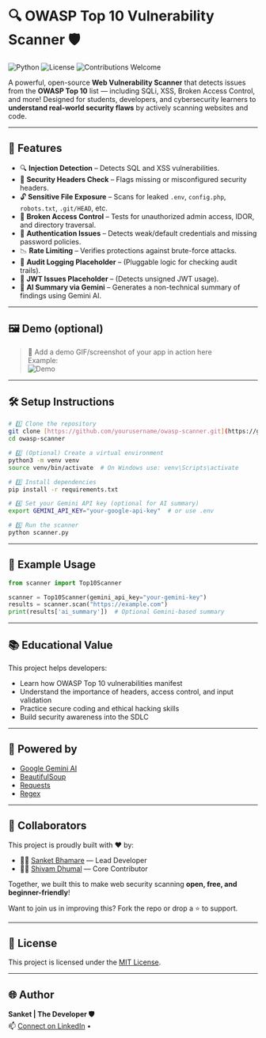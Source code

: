 # 🔍 OWASP Top 10 Vulnerability Scanner 🛡️  
![Python](https://img.shields.io/badge/Python-3.9%2B-blue?logo=python)
![License](https://img.shields.io/badge/License-MIT-green)
![Contributions Welcome](https://img.shields.io/badge/contributions-welcome-orange)

A powerful, open-source **Web Vulnerability Scanner** that detects issues from the **OWASP Top 10** list — including SQLi, XSS, Broken Access Control, and more! Designed for students, developers, and cybersecurity learners to **understand real-world security flaws** by actively scanning websites and code.

---

## 🚀 Features

- 🔍 **Injection Detection** – Detects SQL and XSS vulnerabilities.
- 🧱 **Security Headers Check** – Flags missing or misconfigured security headers.
- 🔓 **Sensitive File Exposure** – Scans for leaked `.env`, `config.php`, `robots.txt`, `.git/HEAD`, etc.
- 👤 **Broken Access Control** – Tests for unauthorized admin access, IDOR, and directory traversal.
- 🔐 **Authentication Issues** – Detects weak/default credentials and missing password policies.
- 📉 **Rate Limiting** – Verifies protections against brute-force attacks.
- 📜 **Audit Logging Placeholder** – (Pluggable logic for checking audit trails).
- 🔐 **JWT Issues Placeholder** – (Detects unsigned JWT usage).
- 🤖 **AI Summary via Gemini** – Generates a non-technical summary of findings using Gemini AI. 

---

## 🖼️ Demo (optional)

> 🚀 Add a demo GIF/screenshot of your app in action here  
> Example:  
![Demo](https://your-demo-link.gif)

---

## 🛠️ Setup Instructions

```bash
# 1️⃣ Clone the repository
git clone [https://github.com/yourusername/owasp-scanner.git](https://github.com/sanketbhamare656/owasp_scanner.git)
cd owasp-scanner

# 2️⃣ (Optional) Create a virtual environment
python3 -m venv venv
source venv/bin/activate  # On Windows use: venv\Scripts\activate

# 3️⃣ Install dependencies
pip install -r requirements.txt

# 4️⃣ Set your Gemini API key (optional for AI summary)
export GEMINI_API_KEY="your-google-api-key"  # or use .env

# 5️⃣ Run the scanner
python scanner.py
```

---

## 🧪 Example Usage

```python
from scanner import Top10Scanner

scanner = Top10Scanner(gemini_api_key="your-gemini-key")
results = scanner.scan("https://example.com")
print(results['ai_summary'])  # Optional Gemini-based summary
```

---

## 📚 Educational Value

This project helps developers:

- Learn how OWASP Top 10 vulnerabilities manifest
- Understand the importance of headers, access control, and input validation
- Practice secure coding and ethical hacking skills
- Build security awareness into the SDLC

---

## 🤖 Powered by

- [Google Gemini AI](https://deepmind.google/technologies/gemini/)
- [BeautifulSoup](https://www.crummy.com/software/BeautifulSoup/)
- [Requests](https://docs.python-requests.org/en/latest/)
- [Regex](https://docs.python.org/3/library/re.html)

---

## 🤝 Collaborators

This project is proudly built with ❤️ by:

- 👨‍💻 [Sanket Bhamare](https://github.com/sanketbhamare656) — Lead Developer
- 👨‍💻 [Shivam Dhumal](https://github.com/shivamdhumal77) — Core Contributor

Together, we built this to make web security scanning **open, free, and beginner-friendly**!

Want to join us in improving this? Fork the repo or drop a ⭐️ to support.

---
## 📄 License

This project is licensed under the [MIT License](LICENSE).

---

## 🌐 Author

**Sanket | The Developer 🛡️**  
📫 [Connect on LinkedIn](hhttps://www.linkedin.com/in/bhamare-sanket/ttps://www.linkedin.com) • 

